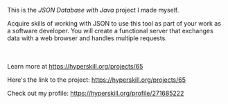 This is the *JSON Database with Java* project I made myself.


<p>Acquire skills of working with JSON to use this tool as part of your work as a software developer. You will create a functional server that exchanges data with a web browser and handles multiple requests.</p><br/><br/>Learn more at <a href="https://hyperskill.org/projects/65?utm_source=ide&utm_medium=ide&utm_campaign=ide&utm_content=project-card">https://hyperskill.org/projects/65</a>

Here's the link to the project: https://hyperskill.org/projects/65

Check out my profile: https://hyperskill.org/profile/271685222